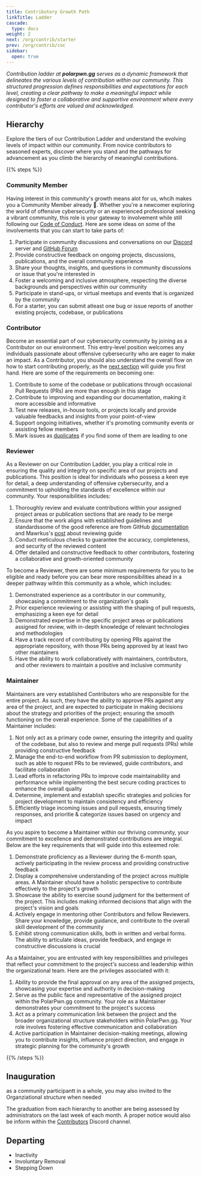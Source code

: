 ```yaml
---
title: Contributory Growth Path
linkTitle: Ladder
cascade:
  type: docs
weight: 2
next: /org/contrib/starter
prev: /org/contrib/coc
sidebar:
  open: true
---
```


*Contribution ladder at **polarpwn.gg** serves as a dynamic framework that delineates the various levels of contribution within our community. This structured progression defines responsibilities and expectations for each level, creating a clear pathway to make a meaningful impact while designed to foster a collaborative and supportive environment where every contributor's efforts are valued and acknowledged.*
<!--more-->

## Hierarchy
Explore the tiers of our Contribution Ladder and understand the evolving levels of impact within our community. From novice contributors to seasoned experts, discover where you stand and the pathways for advancement as you climb the hierarchy of meaningful contributions.

{{% steps %}}

### Community Member
Having interest in this community's growth means alot for us, whcih makes you a Community Member already 💯. Whether you're a newcomer exploring the world of offensive cybersecurity or an experienced professional seeking a vibrant community, this role is your gateway to involvement while still following our [Code of Conduct](/org/contrib/coc). Here are some ideas on some of the involvements that you can start to take parts of:

1. Participate in community discussions and conversations on our [Discord]() server and [GitHub Forum]()
2. Provide constructive feedback on ongoing projects, discussions, publications, and the overall community experience
3. Share your thoughts, insights, and questions in community discussions or issue that you're interested in
4. Foster a welcoming and inclusive atmosphere, respecting the diverse backgrounds and perspectives within our community    
5. Participate in stand-ups, or virtual meetups and events that is organized by the community
6. For a starter, you can submit atleast one bug or issue reports of another existing projects, codebase, or publications

### Contributor
Become an essential part of our cybersecurity community by joining as a Contributor on our environment. This entry-level position welcomes any individuals passionate about offensive cybersecurity who are eager to make an impact. As a Contributor, you should also understand the overall flow on how to start contributing properly, as the [next section](/org/contrib/starter) will guide you first hand. Here are some of the requirements on becoming one:

1. Contribute to some of the codebase or publications through occasional Pull Requests (PRs) are more than enough in this stage
2. Contribute to improving and expanding our documentation, making it more accessible and informative
3. Test new releases, in-house tools, or projects locally and provide valuable feedbacks and insights from your point-of-view
4. Support ongoing initiatives, whether it's promoting community events or assisting fellow members
5. Mark issues as [duplicates](https://docs.github.com/en/issues/tracking-your-work-with-issues/marking-issues-or-pull-requests-as-a-duplicate) if you find some of them are leading to one

### Reviewer
As a Reviewer on our Contribution Ladder, you play a critical role in ensuring the quality and integrity on specific area of our projects and publications. This position is ideal for individuals who possess a keen eye for detail, a deep understanding of offensive cybersecurity, and a commitment to upholding the standards of excellence within our community. Your responsibilities includes:

1. Thoroughly review and evaluate contributions within your assigned project areas or publication sections that are ready to be merge
2. Ensure that the work aligns with established guidelines and standardssome of the good reference are from GitHub [documentation](https://docs.github.com/en/pull-requests/collaborating-with-pull-requests/reviewing-changes-in-pull-requests/about-pull-request-reviews) and Mawrkus's [post](https://github.com/mawrkus/pull-request-review-guide) about reviewing guide
3. Conduct meticulous checks to guarantee the accuracy, completeness, and security of the reviewed content
4. Offer detailed and constructive feedback to other contributors, fostering a collaborative and growth-oriented community

To become a Reviewer, there are some minimum requirements for you to be eligible and ready before you can bear more responsibilities ahead in a deeper pathway wihtin this community as a whole, which includes:

1. Demonstrated experience as a contributor in our community, showcasing a commitment to the organization's goals
2. Prior experience reviewing or assisting with the shaping of pull requests, emphasizing a keen eye for detail
3. Demonstrated expertise in the specific project areas or publications assigned for review, with in-depth knowledge of relevant technologies and methodologies
4. Have a track record of contributing by opening PRs against the appropriate repository, with those PRs being approved by at least two other maintainers
4. Have the ability to work collaboratively with maintainers, contributors, and other reviewers to maintain a positive and inclusive community

### Maintainer
Maintainers are very established Contributors who are responsible for the entire project. As such, they have the ability to approve PRs against any area of the project, and are expected to participate in making decisions about the strategy and priorities of the project; ensuring the smooth functioning on the overall experience. Some of the capabilities of a Maintainer includes:

1. Not only act as a primary code owner, ensuring the integrity and quality of the codebase, but also to review and merge pull requests (PRs) while providing constructive feedback
2. Manage the end-to-end workflow from PR submission to deployment, such as able to request PRs to be reviewed, guide contributors, and facilitate collaboration
3. Lead efforts in refactoring PRs to improve code maintainability and performance while implementing the best secure coding practices to enhance the overall quality
4. Determine, implement and establish specific strategies and policies for project development to maintain consistency and efficiency
5. Efficiently triage incoming issues and pull requests, ensuring timely responses, and prioritie & categorize issues based on urgency and impact

As you aspire to become a Maintainer within our thriving community, your commitment to excellence and demonstrated contributions are integral. Below are the key requirements that will guide into this esteemed role:

1. Demonstrate proficiency as a Reviewer during the 6-month span, actively participating in the review process and providing constructive feedback
2. Display a comprehensive understanding of the project across multiple areas. A Maintainer should have a holistic perspective to contribute effectively to the project's growth
3. Showcase the ability to exercise sound judgment for the betterment of the project. This includes making informed decisions that align with the project's vision and goals
4. Actively engage in mentoring other Contributors and fellow Reviewers. Share your knowledge, provide guidance, and contribute to the overall skill development of the community
5.  Exhibit strong communication skills, both in written and verbal forms. The ability to articulate ideas, provide feedback, and engage in constructive discussions is crucial

As a Maintainer, you are entrusted with key responsibilities and privileges that reflect your commitment to the project's success and leadership within the organizational team. Here are the privileges associated with it:

1. Ability to provide the final approval on any area of the assigned projects, showcasing your expertise and authority in decision-making
2. Serve as the public face and representative of the assigned project within the PolarPwn.gg community. Your role as a Maintainer demonstrates your commitment to the project's success
3. Act as a primary communication link between the project and the broader organizational structure stakeholders within PolarPwn.gg. Your role involves fostering effective communication and collaboration
4. Active participation in Maintainer decision-making meetings, allowing you to contribute insights, influence project direction, and engage in strategic planning for the community's growth

{{% /steps %}}

## Inauguration
as a community participantt in a whole, you may also invited to the Organziational structure when needed

The graduation from each hierarchy to another are being assessed by administrators on the last week of each month. A proper notice would also be inform within the [Contributors]() Discord channel. 

##  Departing
- Inactivity
- Involuntary Removal
- Stepping Down



